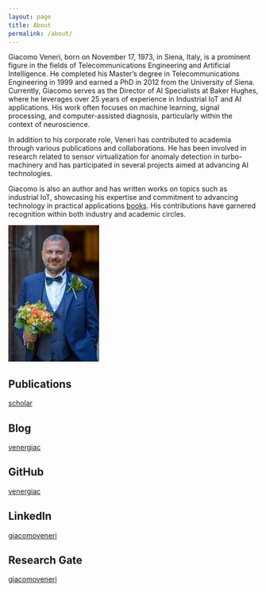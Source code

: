 ```yaml
---
layout: page
title: About
permalink: /about/
---
```


Giacomo Veneri, born on November 17, 1973, in Siena, Italy, is a prominent figure in the fields of Telecommunications Engineering and Artificial Intelligence. He completed his Master’s degree in Telecommunications Engineering in 1999 and earned a PhD in 2012 from the University of Siena. Currently, Giacomo serves as the Director of AI Specialists at Baker Hughes, where he leverages over 25 years of experience in Industrial IoT and AI applications. His work often focuses on machine learning, signal processing, and computer-assisted diagnosis, particularly within the context of neuroscience. 

In addition to his corporate role, Veneri has contributed to academia through various publications and collaborations. He has been involved in research related to sensor virtualization for anomaly detection in turbo-machinery and has participated in several projects aimed at advancing AI technologies. 

Giacomo is also an author and has written works on topics such as industrial IoT, showcasing his expertise and commitment to advancing technology in practical applications [books](book). His contributions have garnered recognition within both industry and academic circles.


![Giacomo Veneri](/giacomoveneri.jpeg)

## Publications
[scholar](https://scholar.google.it/citations?user=B40SHWAAAAAJ&hl=it)

## Blog
[venergiac](https://venergiac.blogspot.com/)

## GitHub
[venergiac](https://github.com/venergiac)

## LinkedIn
[giacomoveneri](https://www.linkedin.com/in/giacomoveneri/)

## Research Gate
[giacomoveneri](https://www.researchgate.net/profile/Giacomo-Veneri)

